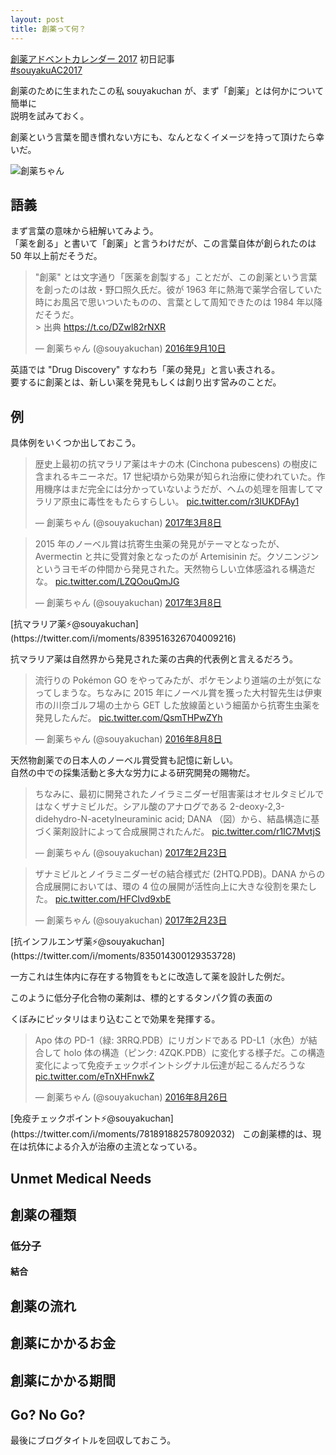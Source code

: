 ```yaml
---
layout: post
title: 創薬って何？
---
```


[創薬アドベントカレンダー 2017](https://adventar.org/calendars/2412) 初日記事  
[#souyakuAC2017](https://twitter.com/search?q=%23souyakuAC2017)  
  
創薬のために生まれたこの私 souyakuchan が、まず「創薬」とは何かについて簡単に  
説明を試みておく。
  
創薬という言葉を聞き慣れない方にも、なんとなくイメージを持って頂けたら幸いだ。  
  
![創薬ちゃん](https://user-images.githubusercontent.com/33997698/33386933-73d70f7c-d56f-11e7-84d5-3464b6819b1b.png)  

## 語義
まず言葉の意味から紐解いてみよう。  
「薬を創る」と書いて「創薬」と言うわけだが、この言葉自体が創られたのは  
50 年以上前だそうだ。  

<blockquote class="twitter-tweet" data-lang="ja"><p lang="ja" dir="ltr">&quot;創薬&quot; とは文字通り「医薬を創製する」ことだが、この創薬という言葉を創ったのは故・野口照久氏だ。彼が 1963 年に熱海で薬学合宿していた時にお風呂で思いついたものの、言葉として周知できたのは 1984 年以降だそうだ。<br>&gt; 出典 <a href="https://t.co/DZwl82rNXR">https://t.co/DZwl82rNXR</a></p>&mdash; 創薬ちゃん (@souyakuchan) <a href="https://twitter.com/souyakuchan/status/774634745749614593?ref_src=twsrc%5Etfw">2016年9月10日</a></blockquote>
<script async src="https://platform.twitter.com/widgets.js" charset="utf-8"></script>

英語では "Drug Discovery" すなわち「薬の発見」と言い表される。  
要するに創薬とは、新しい薬を発見もしくは創り出す営みのことだ。  


## 例
具体例をいくつか出しておこう。  

<blockquote class="twitter-tweet" data-lang="ja"><p lang="ja" dir="ltr">歴史上最初の抗マラリア薬はキナの木 (Cinchona pubescens) の樹皮に含まれるキニーネだ。17 世紀頃から効果が知られ治療に使われていた。作用機序はまだ完全には分かっていないようだが、ヘムの処理を阻害してマラリア原虫に毒性をもたらすらしい。 <a href="https://t.co/r3IUKDFAy1">pic.twitter.com/r3IUKDFAy1</a></p>&mdash; 創薬ちゃん (@souyakuchan) <a href="https://twitter.com/souyakuchan/status/839484145373831171?ref_src=twsrc%5Etfw">2017年3月8日</a></blockquote>
<script async src="https://platform.twitter.com/widgets.js" charset="utf-8"></script>
<blockquote class="twitter-tweet" data-conversation="none" data-lang="ja"><p lang="ja" dir="ltr">2015 年のノーベル賞は抗寄生虫薬の発見がテーマとなったが、Avermectin と共に受賞対象となったのが Artemisinin だ。クソニンジンというヨモギの仲間から発見された。天然物らしい立体感溢れる構造だな。 <a href="https://t.co/LZQOouQmJG">pic.twitter.com/LZQOouQmJG</a></p>&mdash; 創薬ちゃん (@souyakuchan) <a href="https://twitter.com/souyakuchan/status/839499208088412160?ref_src=twsrc%5Etfw">2017年3月8日</a></blockquote>
<script async src="https://platform.twitter.com/widgets.js" charset="utf-8"></script>  
[抗マラリア薬⚡@souyakuchan](https://twitter.com/i/moments/839516326704009216)  
  
抗マラリア薬は自然界から発見された薬の古典的代表例と言えるだろう。  
  
<blockquote class="twitter-tweet" data-lang="ja"><p lang="ja" dir="ltr">流行りの Pokémon GO をやってみたが、ポケモンより道端の土が気になってしまうな。ちなみに 2015 年にノーベル賞を獲った大村智先生は伊東市の川奈ゴルフ場の土から GET した放線菌という細菌から抗寄生虫薬を発見したんだ。 <a href="https://t.co/QsmTHPwZYh">pic.twitter.com/QsmTHPwZYh</a></p>&mdash; 創薬ちゃん (@souyakuchan) <a href="https://twitter.com/souyakuchan/status/762517894097833985?ref_src=twsrc%5Etfw">2016年8月8日</a></blockquote>
<script async src="https://platform.twitter.com/widgets.js" charset="utf-8"></script>  

天然物創薬での日本人のノーベル賞受賞も記憶に新しい。  
自然の中での採集活動と多大な労力による研究開発の賜物だ。  
  
<blockquote class="twitter-tweet" data-conversation="none" data-lang="ja"><p lang="ja" dir="ltr">ちなみに、最初に開発されたノイラミニダーゼ阻害薬はオセルタミビルではなくザナミビルだ。シアル酸のアナログである 2-deoxy-2,3-didehydro-N-acetylneuraminic acid; DANA （図）から、結晶構造に基づく薬剤設計によって合成展開されたんだ。 <a href="https://t.co/r1IC7MvtjS">pic.twitter.com/r1IC7MvtjS</a></p>&mdash; 創薬ちゃん (@souyakuchan) <a href="https://twitter.com/souyakuchan/status/834789960347578368?ref_src=twsrc%5Etfw">2017年2月23日</a></blockquote>
<script async src="https://platform.twitter.com/widgets.js" charset="utf-8"></script>
<blockquote class="twitter-tweet" data-conversation="none" data-lang="ja"><p lang="ja" dir="ltr">ザナミビルとノイラミニダーゼの結合様式だ (2HTQ.PDB)。DANA からの合成展開においては、環の 4 位の展開が活性向上に大きな役割を果たした。 <a href="https://t.co/HFClvd9xbE">pic.twitter.com/HFClvd9xbE</a></p>&mdash; 創薬ちゃん (@souyakuchan) <a href="https://twitter.com/souyakuchan/status/834800430001463296?ref_src=twsrc%5Etfw">2017年2月23日</a></blockquote>
<script async src="https://platform.twitter.com/widgets.js" charset="utf-8"></script>  
[抗インフルエンザ薬⚡@souyakuchan](https://twitter.com/i/moments/835014300129353728)  
  
一方これは生体内に存在する物質をもとに改造して薬を設計した例だ。  
  
このように低分子化合物の薬剤は、標的とするタンパク質の表面の

くぼみにピッタリはまり込むことで効果を発揮する。  
  
<blockquote class="twitter-tweet" data-conversation="none" data-lang="ja"><p lang="ja" dir="ltr">Apo 体の PD-1（緑: 3RRQ.PDB）にリガンドである PD-L1（水色）が結合して holo 体の構造（ピンク: 4ZQK.PDB）に変化する様子だ。この構造変化によって免疫チェックポイントシグナル伝達が起こるんだろうな <a href="https://t.co/eTnXHFnwkZ">pic.twitter.com/eTnXHFnwkZ</a></p>&mdash; 創薬ちゃん (@souyakuchan) <a href="https://twitter.com/souyakuchan/status/769181201995173894?ref_src=twsrc%5Etfw">2016年8月26日</a></blockquote>
<script async src="https://platform.twitter.com/widgets.js" charset="utf-8"></script>  
[免疫チェックポイント⚡@souyakuchan](https://twitter.com/i/moments/781891882578092032)  
  
この創薬標的は、現在は抗体による介入が治療の主流となっている。  


## Unmet Medical Needs


## 創薬の種類

### 低分子
#### 結合

## 創薬の流れ


## 創薬にかかるお金

## 創薬にかかる期間

## Go? No Go?
最後にブログタイトルを回収しておこう。  

